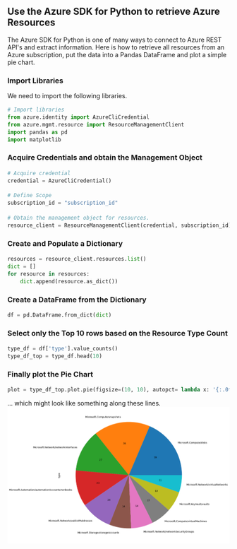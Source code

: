 ## Use the Azure SDK for Python to retrieve Azure Resources

The Azure SDK for Python is one of many ways to connect to Azure REST API's and extract information. Here is how to retrieve all resources from an Azure subscription, put the data into a Pandas DataFrame and plot a simple pie chart.

### Import Libraries

We need to import the following libraries.

```python
# Import libraries
from azure.identity import AzureCliCredential
from azure.mgmt.resource import ResourceManagementClient
import pandas as pd
import matplotlib
```

### Acquire Credentials and obtain the Management Object

```python
# Acquire credential
credential = AzureCliCredential()

# Define Scope
subscription_id = "subscription_id"

# Obtain the management object for resources.
resource_client = ResourceManagementClient(credential, subscription_id)
```

### Create and Populate a Dictionary

```python
resources = resource_client.resources.list()
dict = []
for resource in resources:
    dict.append(resource.as_dict())
```

### Create a DataFrame from the Dictionary

```python
df = pd.DataFrame.from_dict(dict)
```

### Select only the Top 10 rows based on the Resource Type Count

```python
type_df = df['type'].value_counts()
type_df_top = type_df.head(10)
```

### Finally plot the Pie Chart

```python
plot = type_df_top.plot.pie(figsize=(10, 10), autopct= lambda x: '{:.0f}'.format(x*type_df_top.sum()/100))
```

... which might look like something along these lines.
![Pie Chart](images/pie-chart.png)
